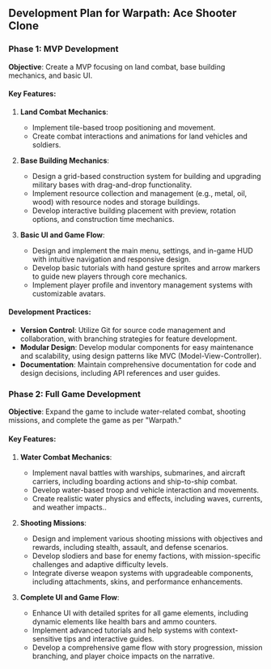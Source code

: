 ## Development Plan for Warpath: Ace Shooter Clone

### Phase 1: MVP Development

**Objective**: Create a MVP focusing on land combat, base building mechanics, and basic UI.

#### Key Features:
1. **Land Combat Mechanics**:
   - Implement tile-based troop positioning and movement.
   - Create combat interactions and animations for land vehicles and soldiers.

2. **Base Building Mechanics**:
   - Design a grid-based construction system for building and upgrading military bases with drag-and-drop functionality.
   - Implement resource collection and management (e.g., metal, oil, wood) with resource nodes and storage buildings.
   - Develop interactive building placement with preview, rotation options, and construction time mechanics.

3. **Basic UI and Game Flow**:
   - Design and implement the main menu, settings, and in-game HUD with intuitive navigation and responsive design.
   - Develop basic tutorials with hand gesture sprites and arrow markers to guide new players through core mechanics.
   - Implement player profile and inventory management systems with customizable avatars.

#### Development Practices:
- **Version Control**: Utilize Git for source code management and collaboration, with branching strategies for feature development.
- **Modular Design**: Develop modular components for easy maintenance and scalability, using design patterns like MVC (Model-View-Controller).
- **Documentation**: Maintain comprehensive documentation for code and design decisions, including API references and user guides.



### Phase 2: Full Game Development

**Objective**: Expand the game to include water-related combat, shooting missions, and complete the game as per "Warpath."

#### Key Features:
1. **Water Combat Mechanics**:
   - Implement naval battles with warships, submarines, and aircraft carriers, including boarding actions and ship-to-ship combat.
   - Develop water-based troop and vehicle interaction and movements.
   - Create realistic water physics and effects, including waves, currents, and weather impacts..

2. **Shooting Missions**:
   - Design and implement various shooting missions with objectives and rewards, including stealth, assault, and defense scenarios.
   - Develop slodiers and base for enemy factions, with mission-specific challenges and adaptive difficulty levels.
   - Integrate diverse weapon systems with upgradeable components, including attachments, skins, and performance enhancements.

3. **Complete UI and Game Flow**:
   - Enhance UI with detailed sprites for all game elements, including dynamic elements like health bars and ammo counters.
   - Implement advanced tutorials and help systems with context-sensitive tips and interactive guides.
   - Develop a comprehensive game flow with story progression, mission branching, and player choice impacts on the narrative.
